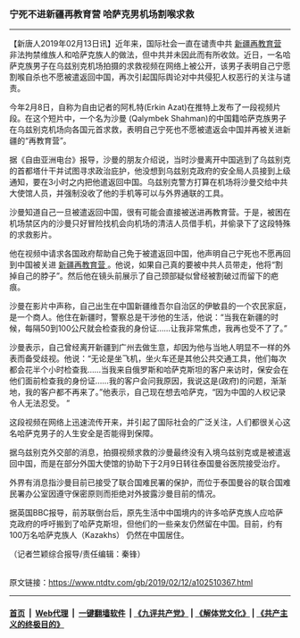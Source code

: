 ### 宁死不进新疆再教育营 哈萨克男机场割喉求救
------------------------

<div class="post_content">
 <p>
  【新唐人2019年02月13日讯】近年来，国际社会一直在谴责中共
  <a href="https://www.ntdtv.com/gb/新疆再教育营.htm">
   新疆再教育营
  </a>
  非法拘禁维族人和哈萨克族人的做法，但中共并未因此而有所收敛。近日，一名哈萨克族男子在乌兹别克机场拍摄的求救视频在网络上被公开，该男子表明自己宁愿割喉自杀也不愿被遣返回中国，再次引起国际舆论对中共侵犯人权恶行的关注与谴责。
 </p>
 <p>
  今年2月8日，自称为自由记者的阿札特(Erkin Azat)在推特上发布了一段视频片段。在这个短片中，一个名为沙曼 (Qalymbek Shahman)的中国籍哈萨克族男子在乌兹别克机场向各国元首求救，表明自己宁死也不愿被遣返会中国并再被关进新疆的“再教育营”。
 </p>
 <p>
  据《自由亚洲电台》报导，沙曼的朋友介绍说，当时沙曼离开中国逃到了乌兹别克的首都塔什干并试图寻求政治庇护，他没想到乌兹别克政府的安全局人员接到上级通知，要在3小时之内把他遣返回中国。乌兹别克警方打算在机场将沙曼交给中共大使馆人员，并强制没收了他的手机等可以与外界通联的工具。
 </p>
 <p>
  沙曼知道自己一旦被遣返回中国，很有可能会直接被送进再教育营。于是，被困在机场禁区内的沙曼只好冒险找机会向机场的清洁人员借手机，并偷录下了这段特殊的求救影片。
 </p>
 <p>
  他在视频中请求各国政府帮助自己免于被遣返回中国，他声明自己宁死也不愿再回到中国被关进
  <a href="https://www.ntdtv.com/gb/新疆再教育营.htm">
   新疆再教育营
  </a>
  。他说，如果自己真的要被中共人员带走，他将“割掉自己的脖子”。然后他在镜头前展示了自己颈部疑似曾经被割破过而留下的疤痕。
 </p>
 <p>
  沙曼在影片中声称，自己出生在中国新疆维吾尔自治区的伊敏县的一个农民家庭，是一个商人。他住在新疆时，警察总是干涉他的生活，他说：“当我在新疆的时候，每隔50到100公尺就会检查我的身份证……让我非常焦虑，我再也受不了了。”
 </p>
 <p>
  沙曼表示，自己曾经离开新疆到广州去做生意，却因为他与当地人明显不一样的外表而备受歧视。他说：“无论是坐飞机，坐火车还是其他公共交通工具，他们每次都会花半个小时检查我……当我来自俄罗斯和哈萨克斯坦的客户来访时，保安会在他们面前检查我的身份证……我的客户会问我原因，我说这是(政府)的问题，渐渐地，我的客户都不再来了。”他表示，自己现在想去哈萨克，“因为中国的人权记录令人无法忍受。 ”
 </p>
 <p>
  这段视频在网络上迅速流传开来，并引起了国际社会的广泛关注，人们都很关心这名哈萨克男子的人生安全是否能得到保障。
 </p>
 <p>
  据乌兹别克外交部的消息，拍摄视频求救的沙曼最终没有入境乌兹别克或是被遣返回中国，而是在部分外国大使馆的协助下于2月9日转往泰国曼谷医院接受治疗。
 </p>
 <p>
  外界有消息指沙曼目前已接受了联合国难民署的保护，而位于泰国曼谷的联合国难民署办公室因遵守保密原则而拒绝对外披露沙曼目前的情况。
 </p>
 <p>
  据英国BBC报导，前苏联倒台后，原先生活中中国境内的许多哈萨克族人应哈萨克政府的呼吁搬到了哈萨克斯坦，但他们的一些亲友仍然留在中国。目前，约有100万名哈萨克族人（Kazakhs） 仍然在中国居住。
 </p>
 <p>
  （记者竺颖综合报导/责任编辑：秦锋）
 </p>
 <div class="single_ad">
 </div>
</div>

<br/>原文链接：https://www.ntdtv.com/gb/2019/02/12/a102510367.html


------------------------
#### [首页](https://github.com/gfw-breaker/banned-news/blob/master/README.md) &nbsp;|&nbsp; [Web代理](https://github.com/labour-camp/helloworld) &nbsp;|&nbsp; [一键翻墙软件](https://github.com/gfw-breaker/nogfw/blob/master/README.md) &nbsp;| [《九评共产党》](https://github.com/gfw-breaker/9ping.md/blob/master/README.md#九评之一评共产党是什么) | [《解体党文化》](https://github.com/gfw-breaker/jtdwh.md/blob/master/README.md) | [《共产主义的终极目的》](https://github.com/gfw-breaker/gczydzjmd.md/blob/master/README.md)

